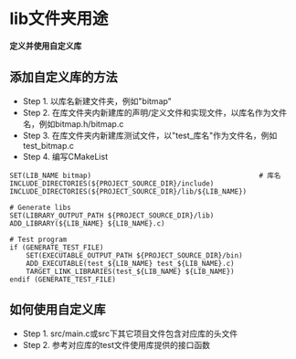 # lib文件夹用途
**定义并使用自定义库**  
## 添加自定义库的方法
+ Step 1. 以库名新建文件夹，例如"bitmap"
+ Step 2. 在库文件夹内新建库的声明/定义文件和实现文件，以库名作为文件名，例如bitmap.h/bitmap.c
+ Step 3. 在库文件夹内新建库测试文件，以"test_库名"作为文件名，例如test_bitmap.c
+ Step 4. 编写CMakeList
```
SET(LIB_NAME bitmap)                                         # 库名
INCLUDE_DIRECTORIES(${PROJECT_SOURCE_DIR}/include)
INCLUDE_DIRECTORIES(${PROJECT_SOURCE_DIR}/lib/${LIB_NAME})

# Generate libs
SET(LIBRARY_OUTPUT_PATH ${PROJECT_SOURCE_DIR}/lib)
ADD_LIBRARY(${LIB_NAME} ${LIB_NAME}.c)

# Test program
if (GENERATE_TEST_FILE)
	SET(EXECUTABLE_OUTPUT_PATH ${PROJECT_SOURCE_DIR}/bin)
	ADD_EXECUTABLE(test_${LIB_NAME} test_${LIB_NAME}.c)
	TARGET_LINK_LIBRARIES(test_${LIB_NAME} ${LIB_NAME})
endif (GENERATE_TEST_FILE)
```

## 如何使用自定义库
+ Step 1. src/main.c或src下其它项目文件包含对应库的头文件
+ Step 2. 参考对应库的test文件使用库提供的接口函数
